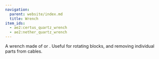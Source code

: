 ```yaml
---
navigation:
  parent: website/index.md
  title: Wrench
item_ids:
  - ae2:certus_quartz_wrench
  - ae2:nether_quartz_wrench
---
```


A wrench made of <ItemLink id="certus_quartz_crystal"/> or <ItemLink id="minecraft:quartz"/>.
Useful for rotating blocks, and removing individual parts from cables.

<RecipeFor id="certus_quartz_wrench" />
<RecipeFor id="nether_quartz_wrench" />
